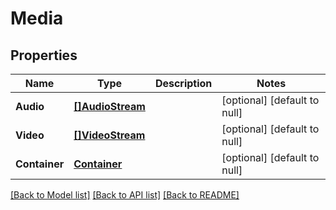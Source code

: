 # Media

## Properties
Name | Type | Description | Notes
------------ | ------------- | ------------- | -------------
**Audio** | [**[]AudioStream**](AudioStream.md) |  | [optional] [default to null]
**Video** | [**[]VideoStream**](VideoStream.md) |  | [optional] [default to null]
**Container** | [**Container**](Container.md) |  | [optional] [default to null]

[[Back to Model list]](../README.md#documentation-for-models) [[Back to API list]](../README.md#documentation-for-api-endpoints) [[Back to README]](../README.md)


